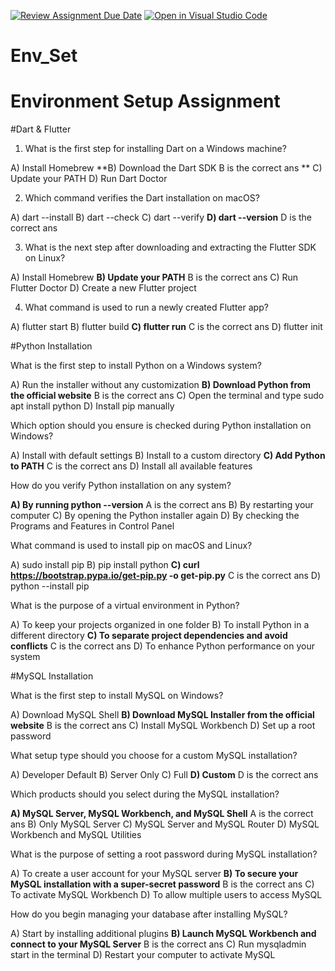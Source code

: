 [![Review Assignment Due Date](https://classroom.github.com/assets/deadline-readme-button-22041afd0340ce965d47ae6ef1cefeee28c7c493a6346c4f15d667ab976d596c.svg)](https://classroom.github.com/a/vnsr1XuU)
[![Open in Visual Studio Code](https://classroom.github.com/assets/open-in-vscode-2e0aaae1b6195c2367325f4f02e2d04e9abb55f0b24a779b69b11b9e10269abc.svg)](https://classroom.github.com/online_ide?assignment_repo_id=15622741&assignment_repo_type=AssignmentRepo)
# Env_Set

# Environment Setup Assignment

#Dart & Flutter

1. What is the first step for installing Dart on a Windows machine?

A) Install Homebrew
**B) Download the Dart SDK B is the correct  ans ** 
C) Update your PATH
D) Run Dart Doctor


2. Which command verifies the Dart installation on macOS?

A) dart --install
B) dart --check
C) dart --verify
**D) dart --version** D is the correct ans


3. What is the next step after downloading and extracting the Flutter SDK on Linux?

A) Install Homebrew
**B) Update your PATH** B is the correct ans
C) Run Flutter Doctor
D) Create a new Flutter project


4. What command is used to run a newly created Flutter app?

A) flutter start
B) flutter build
**C) flutter run** C is the correct ans
D) flutter init


#Python Installation

What is the first step to install Python on a Windows system?

A) Run the installer without any customization
**B) Download Python from the official website** B is the correct ans
C) Open the terminal and type sudo apt install python
D) Install pip manually

Which option should you ensure is checked during Python installation on Windows?

A) Install with default settings
B) Install to a custom directory
**C) Add Python to PATH** C is the correct ans
D) Install all available features

How do you verify Python installation on any system?

**A) By running python --version** A is the correct ans
B) By restarting your computer
C) By opening the Python installer again
D) By checking the Programs and Features in Control Panel

What command is used to install pip on macOS and Linux?

A) sudo install pip
B) pip install python
**C) curl https://bootstrap.pypa.io/get-pip.py -o get-pip.py** C is the correct ans
D) python --install pip

What is the purpose of a virtual environment in Python?

A) To keep your projects organized in one folder
B) To install Python in a different directory
**C) To separate project dependencies and avoid conflicts** C is the correct ans
D) To enhance Python performance on your system

#MySQL Installation

What is the first step to install MySQL on Windows?

A) Download MySQL Shell
**B) Download MySQL Installer from the official website** B is the correct ans
C) Install MySQL Workbench
D) Set up a root password

What setup type should you choose for a custom MySQL installation?

A) Developer Default
B) Server Only
C) Full
**D) Custom** D is the correct ans

Which products should you select during the MySQL installation?

**A) MySQL Server, MySQL Workbench, and MySQL Shell** A is the correct ans
B) Only MySQL Server
C) MySQL Server and MySQL Router
D) MySQL Workbench and MySQL Utilities

What is the purpose of setting a root password during MySQL installation?

A) To create a user account for your MySQL server
**B) To secure your MySQL installation with a super-secret password** B is the correct ans
C) To activate MySQL Workbench
D) To allow multiple users to access MySQL

How do you begin managing your database after installing MySQL?

A) Start by installing additional plugins
**B) Launch MySQL Workbench and connect to your MySQL Server** B is the correct ans
C) Run mysqladmin start in the terminal
D) Restart your computer to activate MySQL
